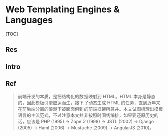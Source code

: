 # Web Templating Engines & Languages

[TOC]



## Res



## Intro



## Ref

[HTML 模板语言纵览]: https://blog.yzsun.me/html-templating/

> 前端开发的本质，是把结构化的数据映射到 HTML。HTML 本身是静态的，因此模板引擎应运而生，接下了动态生成 HTML 的任务，直到近年来在前后端分离的浪潮下被面面俱到的前端框架所兼并。本文试图梳理出模板语言的主流范式，不过注意本文并非按照时间线编排，如果要还原历史的话，应该是 PHP (1995) → Zope 2 (1998) → JSTL (2002) → Django (2005) → Haml (2006) → Mustache (2009) → AngularJS (2010)。